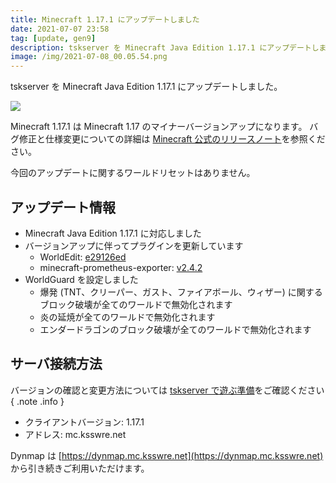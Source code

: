 ```yaml
---
title: Minecraft 1.17.1 にアップデートしました
date: 2021-07-07 23:58
tag: [update, gen9]
description: tskserver を Minecraft Java Edition 1.17.1 にアップデートしました。
image: /img/2021-07-08_00.05.54.png
---
```


tskserver を Minecraft Java Edition 1.17.1 にアップデートしました。

![](/img/2021-07-08_00.05.54.png)

Minecraft 1.17.1 は Minecraft 1.17 のマイナーバージョンアップになります。
バグ修正と仕様変更についての詳細は [Minecraft 公式のリリースノート](https://www.minecraft.net/ja-jp/article/minecraft-java-edition-1-17-1)を参照ください。

今回のアップデートに関するワールドリセットはありません。

## アップデート情報
* Minecraft Java Edition 1.17.1 に対応しました
* バージョンアップに伴ってプラグインを更新しています
  * WorldEdit: [e29126ed](https://builds.enginehub.org/job/worldedit/18284)
  * minecraft-prometheus-exporter: [v2.4.2](https://github.com/sladkoff/minecraft-prometheus-exporter/releases/tag/v2.4.2)
* WorldGuard を設定しました
  * 爆発 (TNT、クリーパー、ガスト、ファイアボール、ウィザー) に関するブロック破壊が全てのワールドで無効化されます
  * 炎の延焼が全てのワールドで無効化されます
  * エンダードラゴンのブロック破壊が全てのワールドで無効化されます

## サーバ接続方法

バージョンの確認と変更方法については [tskserver で遊ぶ準備](/introduction/prepare)をご確認ください
{ .note .info }

* クライアントバージョン: 1.17.1
* アドレス: mc.ksswre.net

Dynmap は [https://dynmap.mc.ksswre.net](https://dynmap.mc.ksswre.net) から引き続きご利用いただけます。
